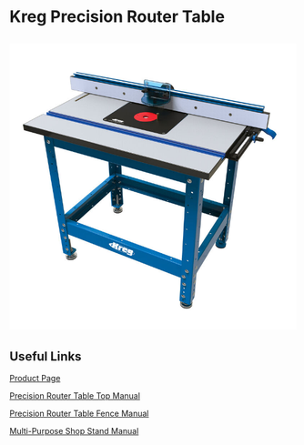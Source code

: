 # Kreg Precision Router Table

## ![](<../.gitbook/assets/image (1).png>)

## Useful Links

[Product Page](https://www.kregtool.com/shop/routing/routing-systems/precision-router-table-system/PRS1045.html)

[Precision Router Table Top Manual](https://www.kregtool.com/on/demandware.static/-/Library-Sites-RefArchSharedLibrary/default/dw354fa1ee/manuals/PRS1025\_NA.pdf)

[Precision Router Table Fence Manual](https://www.kregtool.com/on/demandware.static/-/Library-Sites-RefArchSharedLibrary/default/dwa0194e15/manuals/PRS1015\_NA.pdf)

[Multi-Purpose Shop Stand Manual](http://127.0.0.1:5000/s/RJVekAiInLPya98lY3Kw/)



